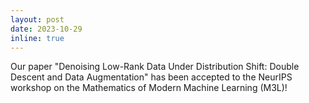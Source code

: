 ```yaml
---
layout: post
date: 2023-10-29
inline: true
---
```


Our paper "Denoising Low-Rank Data Under Distribution Shift: Double Descent and Data Augmentation" has been accepted to the NeurIPS workshop on the Mathematics of Modern Machine Learning (M3L)!
